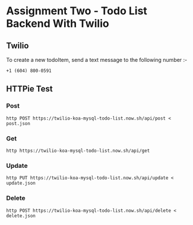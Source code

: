 # Assignment Two - Todo List Backend With Twilio

## Twilio
To create a new todoItem, send a text message to the following number :-
```
+1 (604) 800-0591
```

## HTTPie Test

### Post
```
http POST https://twilio-koa-mysql-todo-list.now.sh/api/post < post.json
```
### Get
```
http https://twilio-koa-mysql-todo-list.now.sh/api/get
```
### Update
```
http PUT https://twilio-koa-mysql-todo-list.now.sh/api/update < update.json
```
### Delete
```
http POST https://twilio-koa-mysql-todo-list.now.sh/api/delete < delete.json
```